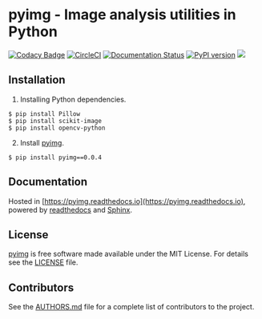 pyimg - Image analysis utilities in Python
============
[![Codacy Badge](https://api.codacy.com/project/badge/Grade/54d6fc8763734b75882a333579ea1c55)](https://app.codacy.com/app/PingjunChen/pyimg?utm_source=github.com&utm_medium=referral&utm_content=PingjunChen/pyimg&utm_campaign=Badge_Grade_Dashboard)
[![CircleCI](https://circleci.com/gh/PingjunChen/pyimg.svg?style=svg)](https://circleci.com/gh/PingjunChen/pyimg)
[![Documentation Status](https://readthedocs.org/projects/pyimg/badge/?version=latest)](https://pyimg.readthedocs.io/en/latest/?badge=latest)
[![PyPI version](https://badge.fury.io/py/pyimg.svg)](https://badge.fury.io/py/pyimg)
![](https://img.shields.io/github/stars/PingjunChen/pyimg.svg)


Installation
------------

1. Installing Python dependencies.
```alpha
$ pip install Pillow
$ pip install scikit-image
$ pip install opencv-python
```

2. Install [pyimg](https://pypi.org/project/pyimg).
```alpha
$ pip install pyimg==0.0.4
```

Documentation
------------
Hosted in [https://pyimg.readthedocs.io](https://pyimg.readthedocs.io), powered by [readthedocs](https://readthedocs.org) and [Sphinx](http://www.sphinx-doc.org).

License
------------
[pyimg](https://github.com/PingjunChen/pyimg) is free software made available under the MIT License. For details see the [LICENSE](LICENSE) file.

Contributors
------------
See the [AUTHORS.md](AUTHORS.md) file for a complete list of contributors to the project.
